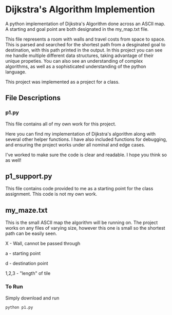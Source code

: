 # Dijkstra's Algorithm Implemention

A python implementation of Dijkstra's Algorithm done across an ASCII map.
A starting and goal point are both designated in the my_map.txt file.

This file represents a room with walls and travel costs from space to space.
This is parsed and searched for the shortest path from a desginated goal to destination, with this path printed in the output.
In this project you can see me handle multiple different data structures, taking advantage of their unique propeties. You can also see an understanding of complex algorithms, as well as a sophisticated understanding of the python language.

This project was implemented as a project for a class.

## File Descriptions
### p1.py

This file contains all of my own work for this project.

Here you can find my implementation of Dijkstra's algorithm along with several other helper functions.
I have also included functions for debugging, and ensuring the project works under all nominal and edge cases. 

I've worked to make sure the code is clear and readable. I hope you think so as well!


## p1_support.py

This file contains code provided to me as a starting point for the class assignment.
This code is not my own work.

## my_maze.txt

This is the small ASCII map the algorithm will be running on. The project works on any files
of varying size, however this one is small so the shortest path can be easily seen.

X - Wall, cannot be passed through

a - starting point

d - destination point

1,2,3 - "length" of tile

### To Run

Simply download and run 

```
python p1.py
```
